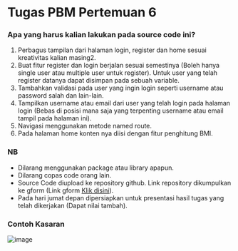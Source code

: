 # Tugas PBM Pertemuan 6
### Apa yang harus kalian lakukan pada source code ini?

1. Perbagus tampilan dari halaman login, register dan home sesuai kreativitas kalian masing2.
2. Buat fitur register dan login berjalan sesuai semestinya (Boleh hanya single user atau multiple user untuk register). Untuk user yang telah register datanya dapat disimpan pada sebuah variable.
3. Tambahkan validasi pada user yang ingin login seperti username atau password salah dan lain-lain.
4. Tampilkan username atau email dari user yang telah login pada halaman login (Bebas di posisi mana saja yang terpenting username atau email tampil pada halaman ini).
5. Navigasi menggunakan metode named route.
6. Pada halaman home konten nya diisi dengan fitur penghitung BMI.

### NB
- Dilarang menggunakan package atau library apapun.
- Dilarang copas code orang lain.
- Source Code diupload ke repository github. Link repository dikumpulkan ke gform (Link gform [Klik disini](https://forms.gle/1xWz7Dwymk99F8no7)).
- Pada hari jumat depan dipersiapkan untuk presentasi hasil tugas yang telah dikerjakan (Dapat nilai tambah).

### Contoh Kasaran
![image](https://github.com/ilhmwisnu/tugas_pbm_pertemuan_6/blob/main/assets/image.jpg?raw=true)